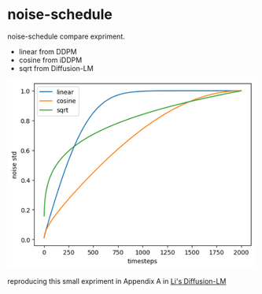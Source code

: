 # noise-schedule
noise-schedule compare expriment.
- linear from DDPM
- cosine from iDDPM
- sqrt from Diffusion-LM

![页面](pic.png)

reproducing this small expriment in Appendix A in [Li's Diffusion-LM](https://arxiv.org/pdf/2205.14217.pdf)
